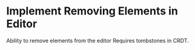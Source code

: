 # Implement Removing Elements in Editor

Ability to remove elements from the editor
Requires tombstones in CRDT.
